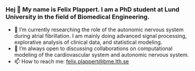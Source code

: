### Hej 👋 My name is Felix Plappert. I am a PhD student at Lund University in the field of Biomedical Engineering.

- 🔭 I’m currently researching the role of the autonomic nervous system during atrial fibrillation. I am mainly doing advanced signal processing, explorative analysis of clinical data, and statistical modeling.
- 👯 I’m always open to discussing collaborations on computational modeling of the cardiovascular system and autonomic nervous system.
- 📫 How to reach me: felix.plappert@bme.lth.se
<!--
**PlappertF/PlappertF** is a ✨ _special_ ✨ repository because its `README.md` (this file) appears on your GitHub profile.

Here are some ideas to get you started:

- 🔭 I’m currently working on test
- 🌱 I’m currently learning ...
- 👯 I’m looking to collaborate on ...
- 🤔 I’m looking for help with ...
- 💬 Ask me about ...
- 📫 How to reach me: ...
- 😄 Pronouns: ...
- ⚡ Fun fact: ...
-->
